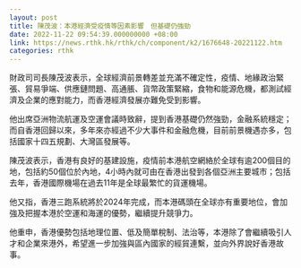 ```yaml
---
layout: post
title: 陳茂波：本港經濟受疫情等因素影響　但基礎仍強勁
date: 2022-11-22 09:54:39.000000000 +08:00
link: https://news.rthk.hk/rthk/ch/component/k2/1676648-20221122.htm
categories: rthk
---
```


財政司司長陳茂波表示，全球經濟前景轉差並充滿不確定性，疫情、地緣政治緊張、貿易爭端、供應鏈問題、高通脹、貨幣政策緊縮，食物和能源危機，都測試經濟及企業的應對能力，而香港經濟發展亦難免受到影響。

他出席亞洲物流航運及空運會議時致辭，提到香港基礎仍然強勁，金融系統穩定；而自香港回歸以來，多年來亦經過不少大事件和金融危機，目前前景機遇亦多，包括國家十四五規劃、大灣區發展等。

陳茂波表示，香港有良好的基建設施，疫情前本港航空網絡於全球有逾200個目的地，包括約50個位於內地，4小時內就可由在香港出發到各個亞洲主要城市；包括去年，香港國際機場在過去11年是全球最繁忙的貨運機場。

他又指，香港三跑系統將於2024年完成，而本港碼頭在全球亦有重要地位，會加強及把握本港於空運和海運的優勢，繼續提升競爭力。

他重申，香港優勢包括地理位置、低及簡單稅制、法治等，本港除了會繼續吸引人才和企業來港外，希望進一步加強與區內國家的經貿連繫，並向外界說好香港故事。
